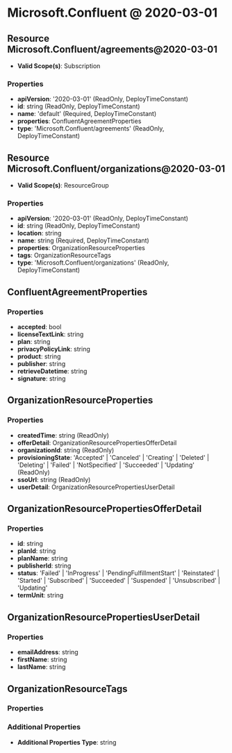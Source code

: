 # Microsoft.Confluent @ 2020-03-01

## Resource Microsoft.Confluent/agreements@2020-03-01
* **Valid Scope(s)**: Subscription
### Properties
* **apiVersion**: '2020-03-01' (ReadOnly, DeployTimeConstant)
* **id**: string (ReadOnly, DeployTimeConstant)
* **name**: 'default' (Required, DeployTimeConstant)
* **properties**: ConfluentAgreementProperties
* **type**: 'Microsoft.Confluent/agreements' (ReadOnly, DeployTimeConstant)

## Resource Microsoft.Confluent/organizations@2020-03-01
* **Valid Scope(s)**: ResourceGroup
### Properties
* **apiVersion**: '2020-03-01' (ReadOnly, DeployTimeConstant)
* **id**: string (ReadOnly, DeployTimeConstant)
* **location**: string
* **name**: string (Required, DeployTimeConstant)
* **properties**: OrganizationResourceProperties
* **tags**: OrganizationResourceTags
* **type**: 'Microsoft.Confluent/organizations' (ReadOnly, DeployTimeConstant)

## ConfluentAgreementProperties
### Properties
* **accepted**: bool
* **licenseTextLink**: string
* **plan**: string
* **privacyPolicyLink**: string
* **product**: string
* **publisher**: string
* **retrieveDatetime**: string
* **signature**: string

## OrganizationResourceProperties
### Properties
* **createdTime**: string (ReadOnly)
* **offerDetail**: OrganizationResourcePropertiesOfferDetail
* **organizationId**: string (ReadOnly)
* **provisioningState**: 'Accepted' | 'Canceled' | 'Creating' | 'Deleted' | 'Deleting' | 'Failed' | 'NotSpecified' | 'Succeeded' | 'Updating' (ReadOnly)
* **ssoUrl**: string (ReadOnly)
* **userDetail**: OrganizationResourcePropertiesUserDetail

## OrganizationResourcePropertiesOfferDetail
### Properties
* **id**: string
* **planId**: string
* **planName**: string
* **publisherId**: string
* **status**: 'Failed' | 'InProgress' | 'PendingFulfillmentStart' | 'Reinstated' | 'Started' | 'Subscribed' | 'Succeeded' | 'Suspended' | 'Unsubscribed' | 'Updating'
* **termUnit**: string

## OrganizationResourcePropertiesUserDetail
### Properties
* **emailAddress**: string
* **firstName**: string
* **lastName**: string

## OrganizationResourceTags
### Properties
### Additional Properties
* **Additional Properties Type**: string

